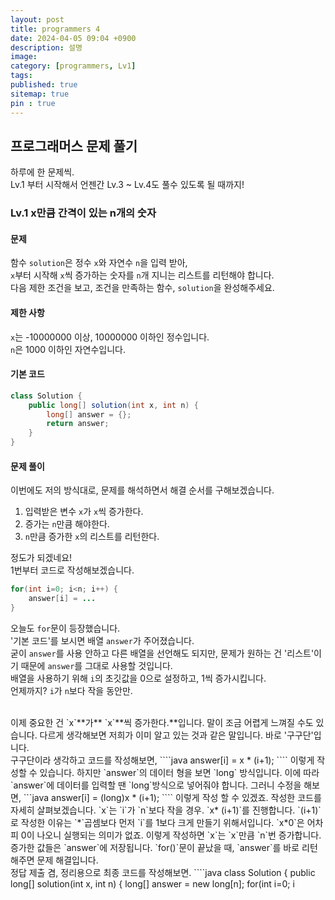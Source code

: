 ```yaml
---
layout: post
title: programmers 4
date: 2024-04-05 09:04 +0900
description: 설명
image:
category: [programmers, Lv1]
tags:
published: true
sitemap: true
pin : true
---
```

## 프로그래머스 문제 풀기

하루에 한 문제씩.   
Lv.1 부터 시작해서 언젠간 Lv.3 ~ Lv.4도 풀수 있도록 될 때까지!

### Lv.1 x만큼 간격이 있는 n개의 숫자
#### 문제
함수 `solution`은 정수 `x`와 자연수 `n`을 입력 받아,   
`x`부터 시작해 `x`씩 증가하는 숫자를 `n`개 지니는 리스트를 리턴해야 합니다.   
다음 제한 조건을 보고, 조건을 만족하는 함수, `solution`을 완성해주세요.   
#### 제한 사항
`x`는 -10000000 이상, 10000000 이하인 정수입니다.   
`n`은 1000 이하인 자연수입니다.   

#### 기본 코드
````java
class Solution {
    public long[] solution(int x, int n) {
        long[] answer = {};
        return answer;
    }
}
````


#### 문제 풀이
이번에도 저의 방식대로, 문제를 해석하면서 해결 순서를 구해보겠습니다.   
1. 입력받은 변수 `x`가 `x`씩 증가한다.
1. 증가는 `n`만큼 해야한다.
1. `n`만큼 증가한 `x`의 리스트를 리턴한다.   

정도가 되겠네요!   
1번부터 코드로 작성해보겠습니다.   
````java
for(int i=0; i<n; i++) {
    answer[i] = ...
}
````
오늘도 `for`문이 등장했습니다.   
'기본 코드'를 보시면 배열 `answer`가 주어졌습니다.   
굳이 `answer`를 사용 안하고 다른 배열을 선언해도 되지만, 문제가 원하는 건 '리스트'이기 때문에 `answer`를 그대로 사용할 것입니다.   
배열을 사용하기 위해 `i`의 초깃값을 0으로 설정하고, 1씩 증가시킵니다.   
언제까지? `i`가 `n`보다 작을 동안만.   

<br/>
이제 중요한 건 `x`**가** `x`**씩 증가한다.**입니다.   
말이 조금 어렵게 느껴질 수도 있습니다.   
다르게 생각해보면 저희가 이미 알고 있는 것과 같은 말입니다.   
바로 '구구단'입니다.  

<br/>
구구단이라 생각하고 코드를 작성해보면,   
````java
answer[i] = x * (i+1);
````
이렇게 작성할 수 있습니다.   
하지만 `answer`의 데이터 형을 보면 `long` 방식입니다.   
이에 따라 `answer`에 데이터를 입력할 땐 `long`방식으로 넣어줘야 합니다.   
그러니 수정을 해보면,
```java
answer[i] = (long)x * (i+1);
````
이렇게 작성 할 수 있겠죠.   
작성한 코드를 자세히 살펴보겠습니다.   
`x`는 `i`가 `n`보다 작을 경우. `x* (i+1)`를 진행합니다.   
`(i+1)`로 작성한 이유는 `*`곱셈보다 먼저 `i`를 1보다 크게 만들기 위해서입니다.   
`x*0`은 어차피 0이 나오니 실행되는 의미가 없죠.   
이렇게 작성하면 `x`는 `x`만큼 `n`번 증가합니다.   
증가한 값들은 `answer`에 저장됩니다.   
`for()`문이 끝났을 때, `answer`를 바로 리턴해주면 문제 해결입니다.   

<br/>
정답 제출 겸, 정리용으로 최종 코드를 작성해보면.
````java
class Solution {
   public long[] solution(int x, int n) {
      long[] answer = new long[n];
      for(int i=0; i<n; i++){
         answer[i] = (long)x * (i+1);
      }
      return answer;
  }
}
````
이렇게 작성할 수 있습니다.   
이번 문제는 문제를 잘 이해만 한다면 간단히 풀어낼 수 있는 문제인 것 같습니다.   
제가 작성한 방법 말고도 다양한 방법이 있으니 궁금하신 분들은 찾아보시는 게 좋습니다.
